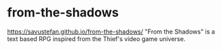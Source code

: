 # from-the-shadows
https://savustefan.github.io/from-the-shadows/
"From the Shadows" is a text based RPG inspired from the Thief's video game universe.
